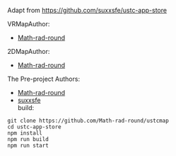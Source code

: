 Adapt from https://github.com/suxxsfe/ustc-app-store

VRMapAuthor:
- [Math-rad-round](https://github.com/Math-rad-round)

2DMapAuthor:  
- [Math-rad-round](https://github.com/Math-rad-round)

The Pre-project Authors:
- [Math-rad-round](https://github.com/Math-rad-round)
- [suxxsfe](https://github.com/suxxsfe)  
build:  

```  
git clone https://github.com/Math-rad-round/ustcmap
cd ustc-app-store
npm install
npm run build
npm run start
```

